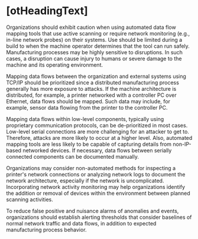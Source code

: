 # [otHeadingText]
Organizations should exhibit caution when using automated data flow mapping tools that use active scanning or require network monitoring (e.g., in-line network probes) on their systems. Use should be limited during a build to when the machine operator determines that the tool can run safely. Manufacturing processes may be highly sensitive to disruptions. In such cases, a disruption can cause injury to humans or severe damage to the machine and its operating environment.

Mapping data flows between the organization and external systems using TCP/IP should be prioritized since a distributed manufacturing process generally has more exposure to attacks. If the machine architecture is distributed, for example, a printer networked with a controller PC over Ethernet, data flows should be mapped. Such data may include, for example, sensor data flowing from the printer to the controller PC. 

Mapping data flows within low-level components, typically using proprietary communication protocols, can be de-prioritized in most cases. Low-level serial connections are more challenging for an attacker to get to. Therefore, attacks are  more likely to occur at a higher level. Also, automated mapping tools are less likely to be capable of capturing details from non-IP-based networked devices. If necessary, data flows between serially connected components can be documented manually.

Organizations may consider non-automated methods for inspecting a printer's network connections or analyzing network logs to document the network architecture, especially if the network is uncomplicated. Incorporating network activity monitoring may help organizations identify the addition or removal of devices within the environment between planned scanning activities.

To reduce false positive and nuisance alarms of anomalies and events, organizations should establish alerting thresholds that consider baselines of normal network traffic and data flows, in addition to expected manufacturing  process behavior. 